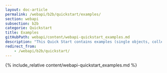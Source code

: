```yaml
---
layout: doc-article
permalink: /webapi/b2b/quickstart/examples/
section: webapi
subsection: b2b
categorie: Quickstart
title: Examples
gitHubPath: webapi/content/webapi-quickstart_examples.md
description: "This Quick Start contains examples (single objects, collections, geo-json object) of curl requests to Groupe PSA’s REST B2B APIs."
redirect_from: 
    - /webapi/b2b/quickstart/
---
```


{% include_relative content/webapi-quickstart_examples.md %}
